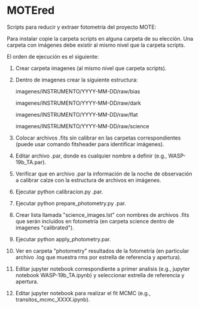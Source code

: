 # MOTEred
Scripts para reducir y extraer fotometría del proyecto MOTE:

Para instalar copie la carpeta scripts en alguna carpeta de su elección.
Una carpeta con imágenes debe existir al mismo nivel que la carpeta scripts.

El orden de ejecución es el siguiente:

1) Crear carpeta imagenes (al mismo nivel que carpeta scripts).
2) Dentro de imagenes crear la siguiente estructura:

   imagenes/INSTRUMENTO/YYYY-MM-DD/raw/bias
   
   imagenes/INSTRUMENTO/YYYY-MM-DD/raw/dark
   
   imagenes/INSTRUMENTO/YYYY-MM-DD/raw/flat
   
   imagenes/INSTRUMENTO/YYYY-MM-DD/raw/science
   
3) Colocar archivos .fits sin calibrar en las carpetas correspondientes (puede usar comando fitsheader para identificar imágenes).
4) Editar archivo <ARCHIVO>.par, donde <ARCHIVO> es cualquier nombre a definir (e.g., WASP-19b_TA.par).
5) Verificar que en archivo .par la información de la noche de observación a calibrar calze con la estructura de archivos en imágenes.
6) Ejecutar python calibracion.py <ARCHIVO>.par.
7) Ejecutar python prepare_photometry.py <ARCHIVO>.par.
8) Crear lista llamada "science_images.lst" con nombres de archivos .fits que serán incluídos en fotometría (en carpeta science dentro de imagenes "calibrated").
9) Ejecutar python apply_photometry.par.
10) Ver en carpeta "photometry" resultados de la fotometría (en particular archivo <ARCHIVO>.log que muestra rms por estrella de referencia y apertura).
11) Editar jupyter notebook correspondiente a primer analisis (e.g., jupyter notebook WASP-19b_TA.ipynb) y seleccionar estrella de referencia y apertura.
12) Editar jupyter notebook para realizar el fit MCMC (e.g., transitos_mcmc_XXXX.ipynb).
   
